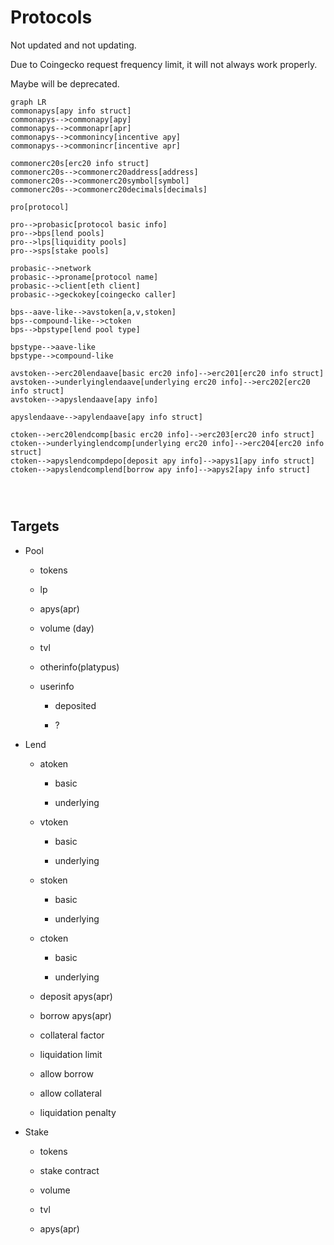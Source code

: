 # Protocols

Not updated and not updating. 

Due to Coingecko request frequency limit, it will not always work properly.

Maybe will be deprecated.

```mermaid
graph LR
commonapys[apy info struct]
commonapys-->commonapy[apy]
commonapys-->commonapr[apr]
commonapys-->commonincy[incentive apy]
commonapys-->commonincr[incentive apr]

commonerc20s[erc20 info struct]
commonerc20s-->commonerc20address[address]
commonerc20s-->commonerc20symbol[symbol]
commonerc20s-->commonerc20decimals[decimals]

pro[protocol]

pro-->probasic[protocol basic info]
pro-->bps[lend pools]
pro-->lps[liquidity pools]
pro-->sps[stake pools]

probasic-->network
probasic-->proname[protocol name]
probasic-->client[eth client]
probasic-->geckokey[coingecko caller]

bps--aave-like-->avstoken[a,v,stoken]
bps--compound-like-->ctoken
bps-->bpstype[lend pool type]

bpstype-->aave-like
bpstype-->compound-like

avstoken-->erc20lendaave[basic erc20 info]-->erc201[erc20 info struct]
avstoken-->underlyinglendaave[underlying erc20 info]-->erc202[erc20 info struct]
avstoken-->apyslendaave[apy info]

apyslendaave-->apylendaave[apy info struct]

ctoken-->erc20lendcomp[basic erc20 info]-->erc203[erc20 info struct]
ctoken-->underlyinglendcomp[underlying erc20 info]-->erc204[erc20 info struct]
ctoken-->apyslendcompdepo[deposit apy info]-->apys1[apy info struct]
ctoken-->apyslendcomplend[borrow apy info]-->apys2[apy info struct]




```

## Targets

-   Pool

    -   tokens

    -   lp

    -   apys(apr)

    -   volume (day)

    -   tvl

    -   otherinfo(platypus)

    -   userinfo

        -   deposited

        -   ?

-   Lend

    -   atoken

        -   basic

        -   underlying

    -   vtoken

        -   basic

        -   underlying

    -   stoken

        -   basic

        -   underlying

    -   ctoken

        -   basic

        -   underlying

    -   deposit apys(apr)

    -   borrow apys(apr)

    -   collateral factor

    -   liquidation limit

    -   allow borrow

    -   allow collateral

    -   liquidation penalty

-   Stake

    -   tokens

    -   stake contract

    -   volume

    -   tvl

    -   apys(apr)
